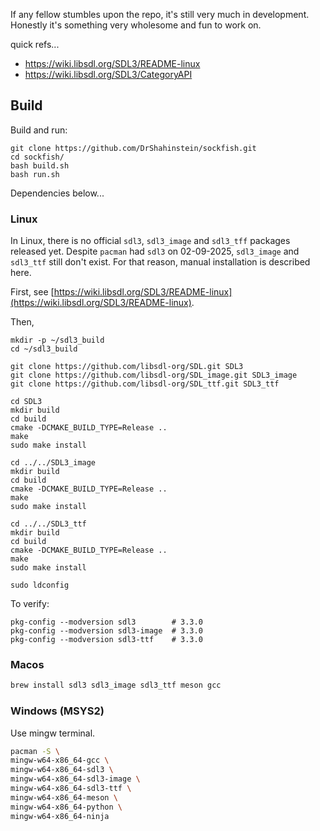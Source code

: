 If any fellow stumbles upon the repo, it's still very much in development. Honestly it's something very wholesome and fun to work on.

quick refs...
* https://wiki.libsdl.org/SDL3/README-linux
* https://wiki.libsdl.org/SDL3/CategoryAPI

## Build

Build and run:
```
git clone https://github.com/DrShahinstein/sockfish.git
cd sockfish/
bash build.sh
bash run.sh
```

Dependencies below...

### Linux

In Linux, there is no official `sdl3`, `sdl3_image` and `sdl3_tff` packages released yet. Despite `pacman` had `sdl3` on 02-09-2025, `sdl3_image` and `sdl3_ttf` still don't exist. For that reason, manual installation is described here.

First, see [https://wiki.libsdl.org/SDL3/README-linux](https://wiki.libsdl.org/SDL3/README-linux).

Then,

```
mkdir -p ~/sdl3_build
cd ~/sdl3_build

git clone https://github.com/libsdl-org/SDL.git SDL3
git clone https://github.com/libsdl-org/SDL_image.git SDL3_image
git clone https://github.com/libsdl-org/SDL_ttf.git SDL3_ttf

cd SDL3
mkdir build
cd build
cmake -DCMAKE_BUILD_TYPE=Release ..
make
sudo make install

cd ../../SDL3_image
mkdir build
cd build
cmake -DCMAKE_BUILD_TYPE=Release ..
make
sudo make install

cd ../../SDL3_ttf
mkdir build
cd build
cmake -DCMAKE_BUILD_TYPE=Release ..
make
sudo make install

sudo ldconfig
```

To verify:
```
pkg-config --modversion sdl3        # 3.3.0
pkg-config --modversion sdl3-image  # 3.3.0
pkg-config --modversion sdl3-ttf    # 3.3.0
```

### Macos

```bash
brew install sdl3 sdl3_image sdl3_ttf meson gcc
```

### Windows (MSYS2)

Use mingw terminal.

```bash
pacman -S \
mingw-w64-x86_64-gcc \
mingw-w64-x86_64-sdl3 \
mingw-w64-x86_64-sdl3-image \
mingw-w64-x86_64-sdl3-ttf \
mingw-w64-x86_64-meson \
mingw-w64-x86_64-python \
mingw-w64-x86_64-ninja
```

